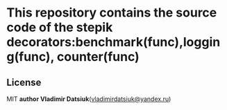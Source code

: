 # This repository contains the source code of the stepik decorators:benchmark(func),logging(func), counter(func)
## License
MIT
**author Vladimir Datsiuk**(vladimirdatsiuk@yandex.ru)